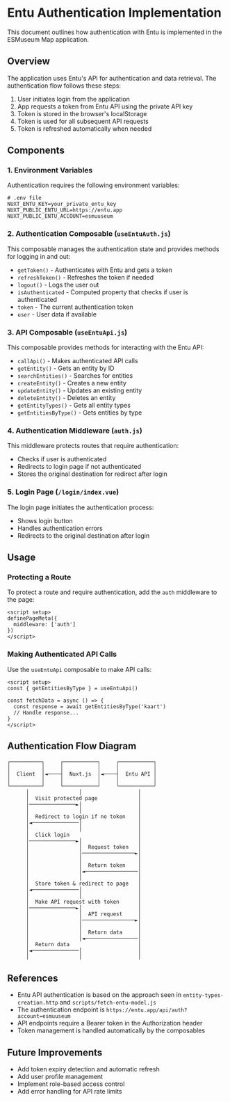 # Entu Authentication Implementation

This document outlines how authentication with Entu is implemented in the ESMuseum Map application.

## Overview

The application uses Entu's API for authentication and data retrieval. The authentication flow follows these steps:

1. User initiates login from the application
2. App requests a token from Entu API using the private API key
3. Token is stored in the browser's localStorage
4. Token is used for all subsequent API requests
5. Token is refreshed automatically when needed

## Components

### 1. Environment Variables

Authentication requires the following environment variables:

```dotenv
# .env file
NUXT_ENTU_KEY=your_private_entu_key
NUXT_PUBLIC_ENTU_URL=https://entu.app
NUXT_PUBLIC_ENTU_ACCOUNT=esmuuseum
```

### 2. Authentication Composable (`useEntuAuth.js`)

This composable manages the authentication state and provides methods for logging in and out:

- `getToken()` - Authenticates with Entu and gets a token
- `refreshToken()` - Refreshes the token if needed
- `logout()` - Logs the user out
- `isAuthenticated` - Computed property that checks if user is authenticated
- `token` - The current authentication token
- `user` - User data if available

### 3. API Composable (`useEntuApi.js`)

This composable provides methods for interacting with the Entu API:

- `callApi()` - Makes authenticated API calls
- `getEntity()` - Gets an entity by ID
- `searchEntities()` - Searches for entities
- `createEntity()` - Creates a new entity
- `updateEntity()` - Updates an existing entity
- `deleteEntity()` - Deletes an entity
- `getEntityTypes()` - Gets all entity types
- `getEntitiesByType()` - Gets entities by type

### 4. Authentication Middleware (`auth.js`)

This middleware protects routes that require authentication:

- Checks if user is authenticated
- Redirects to login page if not authenticated
- Stores the original destination for redirect after login

### 5. Login Page (`/login/index.vue`)

The login page initiates the authentication process:

- Shows login button
- Handles authentication errors
- Redirects to the original destination after login

## Usage

### Protecting a Route

To protect a route and require authentication, add the `auth` middleware to the page:

```vue
<script setup>
definePageMeta({
  middleware: ['auth']
})
</script>
```

### Making Authenticated API Calls

Use the `useEntuApi` composable to make API calls:

```vue
<script setup>
const { getEntitiesByType } = useEntuApi()

const fetchData = async () => {
  const response = await getEntitiesByType('kaart')
  // Handle response...
}
</script>
```

## Authentication Flow Diagram

```ascii
┌──────────┐     ┌───────────┐     ┌───────────┐
│          │     │           │     │           │
│  Client  │◄────┤  Nuxt.js  │◄────┤  Entu API │
│          │     │           │     │           │
└──────────┘     └───────────┘     └───────────┘
      │                │                  │
      │  Visit protected page             │
      │───────────────►│                  │
      │                │                  │
      │  Redirect to login if no token    │
      │◄───────────────│                  │
      │                │                  │
      │  Click login                      │
      │───────────────►│                  │
      │                │  Request token   │
      │                │─────────────────►│
      │                │                  │
      │                │  Return token    │
      │                │◄─────────────────│
      │                │                  │
      │  Store token & redirect to page   │
      │◄───────────────│                  │
      │                │                  │
      │  Make API request with token      │
      │───────────────►│                  │
      │                │  API request     │
      │                │─────────────────►│
      │                │                  │
      │                │  Return data     │
      │                │◄─────────────────│
      │  Return data                      │
      │◄───────────────│                  │
      │                │                  │
```

## References

- Entu API authentication is based on the approach seen in `entity-types-creation.http` and `scripts/fetch-entu-model.js`
- The authentication endpoint is `https://entu.app/api/auth?account=esmuuseum`
- API endpoints require a Bearer token in the Authorization header
- Token management is handled automatically by the composables

## Future Improvements

- Add token expiry detection and automatic refresh
- Add user profile management
- Implement role-based access control
- Add error handling for API rate limits
